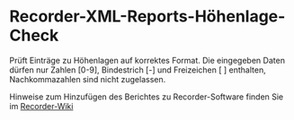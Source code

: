 # Recorder-XML-Reports-Höhenlage-Check
Prüft Einträge zu Höhenlagen auf korrektes Format. Die eingegeben Daten dürfen nur Zahlen \[0-9\], Bindestrich \[-\] und Freizeichen \[ \] enthalten, Nachkommazahlen sind nicht zugelassen.

Hinweise zum Hinzufügen des Berichtes zu Recorder-Software finden Sie im [Recorder-Wiki]( http://www.wiki.recorder-d.de/index.php?title=Berichte_und_Reporte#Vorbemerkungen_und_Berichts-Varianten) 
